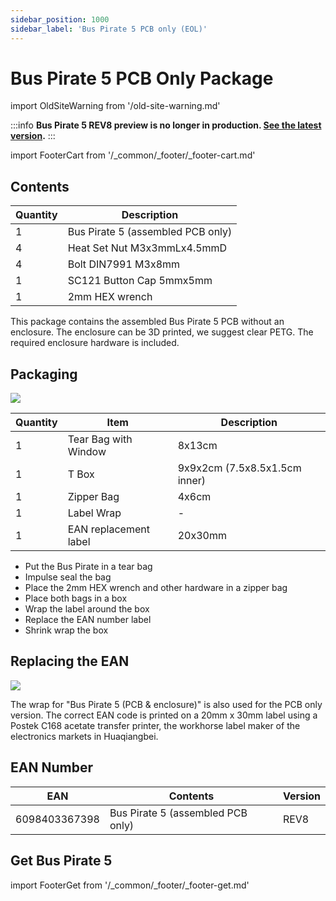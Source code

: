 ```yaml
---
sidebar_position: 1000
sidebar_label: 'Bus Pirate 5 PCB only (EOL)'
---
```

# Bus Pirate 5 PCB Only Package



import OldSiteWarning from '/old-site-warning.md'

<OldSiteWarning/>




:::info
**Bus Pirate 5 REV8 preview is no longer in production. [See the latest version](/).**
:::

import FooterCart from '/_common/_footer/_footer-cart.md' 

<FooterCart/>

## Contents

|Quantity|Description|
|-|-|
|1|Bus Pirate 5 (assembled PCB only)|
|4|Heat Set Nut M3x3mmLx4.5mmD|
|4|Bolt DIN7991 M3x8mm|
|1|SC121 Button Cap 5mmx5mm|
|1|2mm HEX wrench|

This package contains the assembled Bus Pirate 5 PCB without an enclosure. The enclosure can be 3D printed, we suggest clear PETG. The required enclosure hardware is included.

## Packaging

![](./img/wrap-5.jpg)

|Quantity|Item|Description|
|-|-|-|
|1|Tear Bag with Window|8x13cm|
|1|T Box|9x9x2cm (7.5x8.5x1.5cm inner)|
|1|Zipper Bag|4x6cm|
|1|Label Wrap|-|
|1|EAN replacement label|20x30mm|

- Put the Bus Pirate in a tear bag
- Impulse seal the bag
- Place the 2mm HEX wrench and other hardware in a zipper bag
- Place both bags in a box
- Wrap the label around the box
- Replace the EAN number label
- Shrink wrap the box

## Replacing the EAN

![](./img/wrap-ean-pcb-only-30-20.png)

The wrap for "Bus Pirate 5 (PCB & enclosure)" is also used for the PCB only version. The correct EAN code is printed on a 20mm x 30mm label using a Postek C168 acetate transfer printer, the workhorse label maker of the electronics markets in Huaqiangbei. 

## EAN Number

|**EAN**|**Contents**|**Version**|
|-|-|-|
|6098403367398|Bus Pirate 5 (assembled PCB only)|REV8|

## Get Bus Pirate 5
import FooterGet from '/_common/_footer/_footer-get.md' 

<FooterGet/>